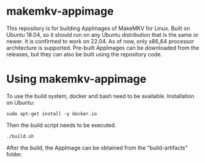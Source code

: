 # makemkv-appimage
This repository is for building AppImages of MakeMKV for Linux.
Built on Ubuntu 18.04, so it should run on any Ubuntu distribution that is the same or newer.
It is confirmed to work on 22.04.
As of now, only x86_64 processor architecture is supported.
Pre-built AppImages can be downloaded from the releases, but they can also be built using the repository code.

# Using makemkv-appimage
To use the build system, docker and bash need to be available.
Installation on Ubuntu:
```
sudo apt-get install -y docker.io
```
Then the build script needs to be executed.
```
./build.sh
```
After the build, the AppImage can be obtained from the "build-artifacts" folder.
